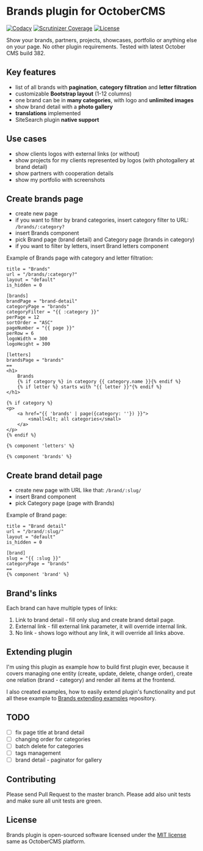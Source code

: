 # Brands plugin for OctoberCMS

[![Codacy](https://img.shields.io/codacy/d74cf67246dc48b48971de7ab928650e.svg)](https://www.codacy.com/app/vojtasvoboda/oc-brands-plugin)
[![Scrutinizer Coverage](https://img.shields.io/scrutinizer/g/vojtasvoboda/oc-brands-plugin.svg)](https://scrutinizer-ci.com/g/vojtasvoboda/oc-brands-plugin/?branch=master)
[![License](https://img.shields.io/badge/license-MIT-blue.svg)](https://github.com/vojtasvoboda/oc-brands-plugin/blob/master/LICENSE)

Show your brands, partners, projects, showcases, portfolio or anything else on your page. No other plugin requirements. 
Tested with latest October CMS build 382.

## Key features

- list of all brands with **pagination**, **category filtration** and **letter filtration**
- customizable **Bootstrap layout** (1-12 columns)
- one brand can be in **many categories**, with logo and **unlimited images**
- show brand detail with a **photo gallery**
- **translations** implemented
- SiteSearch plugin **native support**

## Use cases

- show clients logos with external links (or without)
- show projects for my clients represented by logos (with photogallery at brand detail)
- show partners with cooperation details
- show my portfolio with screenshots

## Create brands page

- create new page
- if you want to filter by brand categories, insert category filter to URL: `/brands/:category?`
- insert Brands component
- pick Brand page (brand detail) and Category page (brands in category)
- if you want to filter by letters, insert Brand letters component

Example of Brands page with category and letter filtration:

```
title = "Brands"
url = "/brands/:category?"
layout = "default"
is_hidden = 0

[brands]
brandPage = "brand-detail"
categoryPage = "brands"
categoryFilter = "{{ :category }}"
perPage = 12
sortOrder = "ASC"
pageNumber = "{{ page }}"
perRow = 6
logoWidth = 300
logoHeight = 300

[letters]
brandsPage = "brands"
==
<h1>
	Brands
	{% if category %} in category {{ category.name }}{% endif %}
	{% if letter %} starts with "{{ letter }}"{% endif %}
</h1>

{% if category %}
<p>
    <a href="{{ 'brands' | page({category: ''}) }}">
        <small>&lt; all categories</small>
    </a>
</p>
{% endif %}

{% component 'letters' %}

{% component 'brands' %}
```

## Create brand detail page

- create new page with URL like that: `/brand/:slug/`
- insert Brand component
- pick Category page (page with Brands)

Example of Brand page:

```
title = "Brand detail"
url = "/brand/:slug/"
layout = "default"
is_hidden = 0

[brand]
slug = "{{ :slug }}"
categoryPage = "brands"
==
{% component 'brand' %}
```

## Brand's links

Each brand can have multiple types of links:

1. Link to brand detail - fill only slug and create brand detail page.
2. External link - fill external link parameter, it will override internal link.
3. No link - shows logo without any link, it will override all links above.

## Extending plugin

I'm using this plugin as example how to build first plugin ever, because it covers managing one entity (create, update, delete, change order), create one relation (brand - category) and render all items at the frontend.

I also created examples, how to easily extend plugin's functionality and put all these example to [Brands extending examples](https://github.com/vojtasvoboda/oc-brands-plugin-override-example) repository.

## TODO

- [ ] fix page title at brand detail
- [ ] changing order for categories
- [ ] batch delete for categories
- [ ] tags management
- [ ] brand detail - paginator for gallery

## Contributing

Please send Pull Request to the master branch. Please add also unit tests and make sure all unit tests are green.

## License

Brands plugin is open-sourced software licensed under the [MIT license](http://opensource.org/licenses/MIT) same as OctoberCMS platform.
